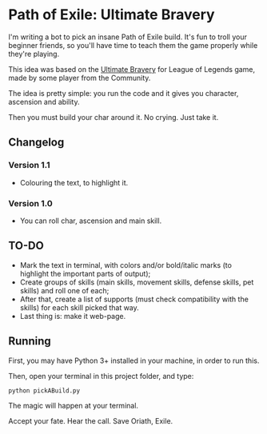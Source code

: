 # Path of Exile: Ultimate Bravery
I'm writing a bot to pick an insane Path of Exile build. It's fun to troll your beginner friends, so you'll have time to teach them the game properly while they're playing.

This idea was based on the [Ultimate Bravery](https://ultimate-bravery.net/) for League of Legends game, made by some player from the Community.

The idea is pretty simple: you run the code and it gives you character, ascension and ability.

Then you must build your char around it. No crying. Just take it.

## Changelog
### Version 1.1
* Colouring the text, to highlight it.
### Version 1.0
* You can roll char, ascension and main skill.


## TO-DO
* Mark the text in terminal, with colors and/or bold/italic marks (to highlight the important parts of output);
* Create groups of skills (main skills, movement skills, defense skills, pet skills) and roll one of each;
* After that, create a list of supports (must check compatibility with the skills) for each skill picked that way.
* Last thing is: make it web-page.

## Running

First, you may have Python 3+ installed in your machine, in order to run this.

Then, open your terminal in this project folder, and type:
```shell
python pickABuild.py
```

The magic will happen at your terminal.

Accept your fate. Hear the call. Save Oriath, Exile.
